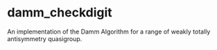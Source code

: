 # damm_checkdigit
An implementation of the Damm Algorithm for a range of weakly totally antisymmetry quasigroup. 
